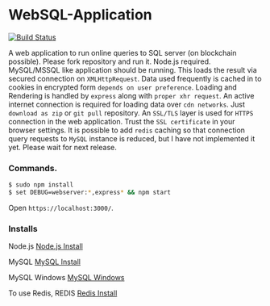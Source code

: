 # WebSQL-Application

[![Build Status](https://travis-ci.org/SpawnTree/WebSQL-Application.svg?branch=master)](https://travis-ci.org/SpawnTree/WebSQL-Application)

A web application to run online queries to SQL server (on blockchain possible). Please fork repository and run it. Node.js required. MySQL/MSSQL like application should be running. This loads the result via secured connection on ```XMLHttpRequest```. Data used frequently is cached in to cookies in encrypted form ```depends on user preference```. Loading and Rendering is handled by ```express``` along with ```proper xhr request```. An active internet connection is required for loading data over ```cdn networks```. Just ```download as zip``` or ```git pull``` repository. An ```SSL/TLS``` layer is used for ```HTTPS``` connection in the web application. Trust the ```SSL certificate``` in your browser settings. It is possible to add ```redis``` caching so that connection query requests to ```MySQL``` instance is reduced, but I have not implemented it yet. Please wait for next release.

### Commands.

```bash
$ sudo npm install
$ set DEBUG=webserver:*,express* && npm start
```
Open ```https://localhost:3000/```.

### Installs

Node.js
[Node.js Install](https://nodejs.org/en/download/)

MySQL
[MySQL Install](https://dev.mysql.com/downloads/)

MySQL Windows
[MySQL Windows](https://dev.mysql.com/downloads/windows/)

To use Redis, REDIS
[Redis Install](https://redis.io/download)
